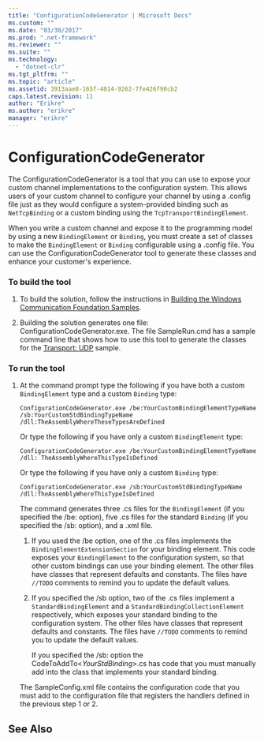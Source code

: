 ```yaml
---
title: "ConfigurationCodeGenerator | Microsoft Docs"
ms.custom: ""
ms.date: "03/30/2017"
ms.prod: ".net-framework"
ms.reviewer: ""
ms.suite: ""
ms.technology: 
  - "dotnet-clr"
ms.tgt_pltfrm: ""
ms.topic: "article"
ms.assetid: 3913aae8-165f-4014-9262-7fe426f90cb2
caps.latest.revision: 11
author: "Erikre"
ms.author: "erikre"
manager: "erikre"
---
```

# ConfigurationCodeGenerator
The ConfigurationCodeGenerator is a tool that you can use to expose your custom channel implementations to the configuration system. This allows users of your custom channel to configure your channel by using a .config file just as they would configure a system-provided binding such as `NetTcpBinding` or a custom binding using the `TcpTransportBindingElement`.  
  
 When you write a custom channel and expose it to the programming model by using a new `BindingElement` or `Binding`, you must create a set of classes to make the `BindingElement` or `Binding` configurable using a .config file. You can use the ConfigurationCodeGenerator tool to generate these classes and enhance your customer's experience.  
  
### To build the tool  
  
1.  To build the solution, follow the instructions in [Building the Windows Communication Foundation Samples](../../../../docs/framework/wcf/samples/building-the-samples.md).  
  
2.  Building the solution generates one file: ConfigurationCodeGenerator.exe. The file SampleRun.cmd has a sample command line that shows how to use this tool to generate the classes for the [Transport: UDP](../../../../docs/framework/wcf/samples/transport-udp.md) sample.  
  
### To run the tool  
  
1.  At the command prompt type the following if you have both a custom `BindingElement` type and a custom `Binding` type:  
  
    ```  
    ConfigurationCodeGenerator.exe /be:YourCustomBindingElementTypeName /sb:YourCustomStdBindingTypeName /dll:TheAssemblyWhereTheseTypesAreDefined  
    ```  
  
     Or type the following if you have only a custom `BindingElement` type:  
  
    ```  
    ConfigurationCodeGenerator.exe /be:YourCustomBindingElementTypeName /dll: TheAssemblyWhereThisTypeIsDefined  
    ```  
  
     Or type the following if you have only a custom `Binding` type:  
  
    ```  
    ConfigurationCodeGenerator.exe /sb:YourCustomStdBindingTypeName /dll:TheAssemblyWhereThisTypeIsDefined  
    ```  
  
     The command generates three .cs files for the `BindingElement` (if you specified the /be: option), five .cs files for the standard `Binding` (if you specified the /sb: option), and a .xml file.  
  
    1.  If you used the /be option, one of the .cs files implements the `BindingElementExtensionSection` for your binding element. This code exposes your `BindingElement` to the configuration system, so that other custom bindings can use your binding element. The other files have classes that represent defaults and constants. The files have `//TODO` comments to remind you to update the default values.  
  
    2.  If you specified the /sb option, two of the .cs files implement a `StandardBindingElement` and a `StandardBindingCollectionElement` respectively, which exposes your standard binding to the configuration system. The other files have classes that represent defaults and constants. The files have `//TODO` comments to remind you to update the default values.  
  
         If you specified the /sb: option the CodeToAddTo\<*YourStdBinding*>.cs has code that you must manually add into the class that implements your standard binding.  
  
     The SampleConfig.xml file contains the configuration code that you must add to the configuration file that registers the handlers defined in the previous step 1 or 2.  
  
## See Also
